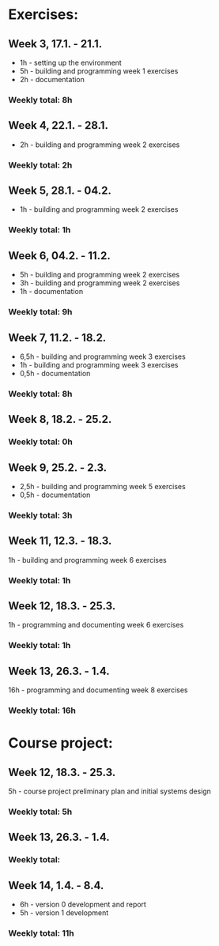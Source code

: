 # Exercises:
## Week 3, 17.1. - 21.1.
* 1h - setting up the environment
* 5h - building and programming week 1 exercises
* 2h - documentation
### Weekly total: 8h

## Week 4, 22.1. - 28.1.
* 2h - building and programming week 2 exercises
### Weekly total: 2h

## Week 5, 28.1. - 04.2.
* 1h - building and programming week 2 exercises
### Weekly total: 1h

## Week 6, 04.2. - 11.2.
* 5h - building and programming week 2 exercises
* 3h - building and programming week 2 exercises
* 1h - documentation
### Weekly total: 9h

## Week 7, 11.2. - 18.2.
* 6,5h - building and programming week 3 exercises
* 1h - building and programming week 3 exercises
* 0,5h - documentation
### Weekly total: 8h

## Week 8, 18.2. - 25.2.
### Weekly total: 0h

## Week 9, 25.2. - 2.3.
* 2,5h - building and programming week 5 exercises
* 0,5h - documentation
### Weekly total: 3h

## Week 11, 12.3. - 18.3.
1h - building and programming week 6 exercises
### Weekly total: 1h

## Week 12, 18.3. - 25.3.
1h - programming and documenting week 6 exercises 
### Weekly total: 1h

## Week 13, 26.3. - 1.4.
16h - programming and documenting week 8 exercises 
### Weekly total: 16h

# Course project:
## Week 12, 18.3. - 25.3.
5h - course project preliminary plan and initial systems design 
### Weekly total: 5h

## Week 13, 26.3. - 1.4.

### Weekly total:

## Week 14, 1.4. - 8.4.
* 6h - version 0 development and report
* 5h - version 1 development
### Weekly total: 11h
